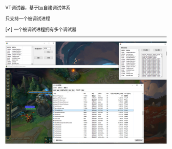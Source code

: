 VT调试器，基于[hv](https://github.com/jonomango/hv)自建调试体系

只支持一个被调试进程

[✔] 一个被调试进程拥有多个调试器





---

![](/images/debug01.png)

